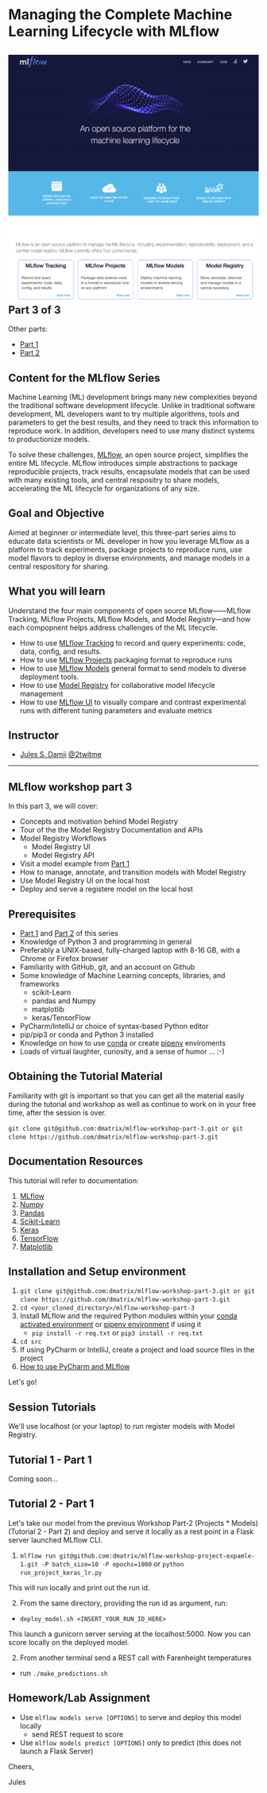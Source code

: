  Managing the Complete Machine Learning Lifecycle with MLflow
=============================================================
![](images/mlflow-workshop.png)
Part 3 of 3
-----------
Other parts:
- [Part 1](https://github.com/dmatrix/mlflow-workshop-part-1)
- [Part 2](https://github.com/dmatrix/mlflow-workshop-part-2)

Content for the MLflow Series
-----------------------------
Machine Learning (ML) development brings many new complexities beyond the traditional software development lifecycle. Unlike in traditional software development, ML developers want to try multiple algorithms, tools and parameters to get the best results, and they need to track this information to reproduce work. In addition, developers need to use many distinct systems to productionize models.

To solve these challenges, [MLflow](https://mlflow.org), an open source project, simplifies the entire ML lifecycle. MLflow introduces simple abstractions to package reproducible projects, track results, 
encapsulate models that can be used with many existing tools, and central respositry to share models,
accelerating the ML lifecycle for organizations of any size.

Goal and Objective
------------------
Aimed at beginner or intermediate level, this three-part series aims to educate data scientists or ML developer in how you 
leverage MLflow as a platform to track experiments, package projects to reproduce runs, use model flavors to deploy in diverse environments, and manage models in a central respository for sharing.

What you will learn
-------------------
Understand the four main components of open source MLflow——MLflow Tracking, MLflow Projects, MLflow Models, and Model Registry—and how each compopnent helps address challenges of the ML lifecycle.
 * How to use [MLflow Tracking](https://mlflow.org/docs/latest/tracking.html) to record and query experiments: code, data, config, and results.
 * How to use [MLflow Projects](https://mlflow.org/docs/latest/projects.html) packaging format to reproduce runs
 * How to use [MLflow Models](https://mlflow.org/docs/latest/models.html) general format to send models to diverse deployment tools.
 * How to use [Model Registry](https://mlflow.org/docs/latest/model-registry.html) for collaborative model lifecycle management
 * How to use [MLflow UI](https://mlflow.org/docs/latest/tracking.html#tracking-ui) to visually compare and contrast experimental runs with different tuning parameters and evaluate metrics


Instructor
-----------

- [Jules S. Damji](https://www.linkedin.com/in/dmatrix/) [@2twitme](https://twitter.com/2twitme) 
---

MLflow workshop part 3
----------------------

In this part 3, we will cover:
 * Concepts and motivation behind Model Registry
 * Tour of the the Model Registry Documentation and APIs
 * Model Registry Workflows
   * Model Registry UI
   * Model Registry API
 * Visit a model example from [Part 1](https://github.com/dmatrix/mlflow-workshop-part-1)
 * How to manage, annotate, and transition models with Model Registry
 * Use Model Registry UI on the local host
 * Deploy and serve a registere model on the local host

Prerequisites
-------------
* [Part 1](https://github.com/dmatrix/mlflow-workshop-part-1) and [Part 2](https://github.com/dmatrix/mlflow-workshop-part-2) of this series
* Knowledge of Python 3 and programming in general
* Preferably a UNIX-based, fully-charged laptop with 8-16 GB, with a Chrome or Firefox browser
* Familiarity with GitHub, git, and an account on Github
* Some knowledge of Machine Learning concepts, libraries, and frameworks 
     * scikit-Learn
     * pandas and Numpy
     * matplotlib
     * keras/TensorFlow
* PyCharm/IntelliJ or choice of syntax-based Python editor
* pip/pip3 or conda and Python 3 installed
* Knowledge on how to use [conda](https://docs.conda.io/projects/conda/en/latest/user-guide/install/) or create [pipenv](https://pypi.org/project/pipenv/) enviroments 
* Loads of virtual laughter, curiosity, and a sense of humor ... :-)

Obtaining the Tutorial Material
--------------------------------

Familiarity with git is important so that you can get all the material easily during the tutorial and
workshop as well as continue to work on in your free time, after the session is over.

```git clone git@github.com:dmatrix/mlflow-workshop-part-3.git or git clone https://github.com/dmatrix/mlflow-workshop-part-3.git```

Documentation Resources
-----------------------

This tutorial will refer to documentation: 

1. [MLflow](https://mlflow.org/docs/latest/index.html)
3. [Numpy](https://numpy.org/devdocs/user/quickstart.html)
4. [Pandas](https://pandas.pydata.org/pandas-docs/stable/reference/index.html)
5. [Scikit-Learn](https://scikit-learn.org/stable/index.html)
6. [Keras](https://keras.io/optimizers/)
7. [TensorFlow](https://tensorflow.org)
8. [Matplotlib](https://matplotlib.org/3.2.0/tutorials/introductory/pyplot.html)

Installation and Setup environment
----------------------------------

1. ```git clone git@github.com:dmatrix/mlflow-workshop-part-3.git or git clone https://github.com/dmatrix/mlflow-workshop-part-3.git```
2. `cd <your_cloned_directory>/mlflow-workshop-part-3`
3. Install MLflow and the required Python modules within your [conda activated environment](https://docs.conda.io/projects/conda/en/latest/user-guide/install/) or [pipenv environment](https://pypi.org/project/pipenv) if using it
    * `pip install -r req.txt` or `pip3 install -r req.txt`
5. `cd src`
6. If using PyCharm or IntelliJ, create a project and load source files in the project
7. [How to use PyCharm and MLflow](https://www.youtube.com/watch?v=yzn1hNkQuWA&feature=youtu.be)

Let's go!

Session Tutorials
-----------------

We'll use localhost (or your laptop) to run register models with Model Registry.

Tutorial 1 - Part 1 
-------------------

Coming soon...


Tutorial 2 - Part 1
-------------------
 
Let's take our model from the previous Workshop Part-2 (Projects * Models) (Tutorial 2 - Part 2) 
and deploy and serve it locally as a rest point in a Flask server launched MLflow CLI. 

1. ```mlflow run git@github.com:dmatrix/mlflow-workshop-project-expamle-1.git -P batch_size=10 -P epochs=1000``` 
    or
    ```python run_project_keras_lr.py```
    
This will run locally and print out the run id. 

2. From the same directory, providing the run id as argument, run:
 * ```deploy_model.sh <INSERT_YOUR_RUN_ID_HERE>``` 
 
This launch a gunicorn server serving at the localhost:5000. Now you can score locally
on the deployed model.
 
2. From another terminal send a REST call with Farenheight temperatures
  * run ```./make_predictions.sh```

Homework/Lab Assignment
-----------------------

* Use ```mlflow models serve [OPTIONS]``` to serve and deploy this model locally
  * send REST request to score
* Use ```mlflow models predict [OPTIONS]``` only to predict (this does not launch a Flask Server)
     

Cheers,

Jules
